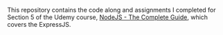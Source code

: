 This repository contains the code along and assignments I completed for Section 5 of the Udemy course, [NodeJS - The Complete Guide](https://www.udemy.com/course/nodejs-the-complete-guide/), which covers the ExpressJS.